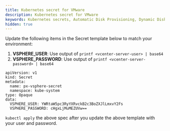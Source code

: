```yaml
---
title: Kubernetes secret for VMware
description: Kubernetes secret for VMware
keywords: Kubernetes secrets, Automatic Disk Provisioning, Dynamic Disk Provisioning, VMWare, vSphere ASG, Kubernetes, k8s
hidden: true
---
```



Update the following items in the Secret template below to match your environment:

1. **VSPHERE_USER**: Use output of `printf <vcenter-server-user> | base64`
2. **VSPHERE_PASSWORD**: Use output of `printf <vcenter-server-password> | base64`

```text
apiVersion: v1
kind: Secret
metadata:
  name: px-vsphere-secret
  namespace: kube-system
type: Opaque
data:
  VSPHERE_USER: YWRtaW5pc3RyYXRvckB2c3BoZXJlLmxvY2Fs
  VSPHERE_PASSWORD: cHgxLjMuMEZUVw==
```

`kubectl apply` the above spec after you update the above template with your user and password.
